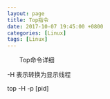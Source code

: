```yaml
---
layout: page
title: Top指令
date: 2017-10-07 19:45:00 +0800
categories: [Linux]
tags: [Linux]
---
```


　　Top命令详细



-H 表示转换为显示线程

top -H -p [pid]



